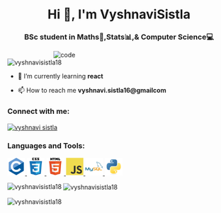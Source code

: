 <h1 align="center">Hi 👋, I'm VyshnaviSistla</h1>
<h3 align="center">BSc student in Maths🔢,Stats📊,& Computer Science💻</h3>
<img align="right" alt="code" width="400" src="https://physicsgurukul.files.wordpress.com/2019/02/character-1.gif">
<p align="left"> <img src="https://komarev.com/ghpvc/?username=vyshnavisistla18&label=Profile%20views&color=0e75b6&style=flat" alt="vyshnavisistla18" /> </p>

- 🌱 I’m currently learning **react**

- 📫 How to reach me **vyshnavi.sistla16@gmailcom**

<h3 align="left">Connect with me:</h3>
<p align="left">
<a href="https://linkedin.com/in/vyshnavi sistla" target="blank"><img align="center" src="https://raw.githubusercontent.com/rahuldkjain/github-profile-readme-generator/master/src/images/icons/Social/linked-in-alt.svg" alt="vyshnavi sistla" height="30" width="40" /></a>
</p>

<h3 align="left">Languages and Tools:</h3>
<p align="left"> <a href="https://www.cprogramming.com/" target="_blank" rel="noreferrer"> <img src="https://raw.githubusercontent.com/devicons/devicon/master/icons/c/c-original.svg" alt="c" width="40" height="40"/> </a> <a href="https://www.w3schools.com/css/" target="_blank" rel="noreferrer"> <img src="https://raw.githubusercontent.com/devicons/devicon/master/icons/css3/css3-original-wordmark.svg" alt="css3" width="40" height="40"/> </a> <a href="https://www.w3.org/html/" target="_blank" rel="noreferrer"> <img src="https://raw.githubusercontent.com/devicons/devicon/master/icons/html5/html5-original-wordmark.svg" alt="html5" width="40" height="40"/> </a> <a href="https://developer.mozilla.org/en-US/docs/Web/JavaScript" target="_blank" rel="noreferrer"> <img src="https://raw.githubusercontent.com/devicons/devicon/master/icons/javascript/javascript-original.svg" alt="javascript" width="40" height="40"/> </a> <a href="https://www.mysql.com/" target="_blank" rel="noreferrer"> <img src="https://raw.githubusercontent.com/devicons/devicon/master/icons/mysql/mysql-original-wordmark.svg" alt="mysql" width="40" height="40"/> </a> <a href="https://www.python.org" target="_blank" rel="noreferrer"> <img src="https://raw.githubusercontent.com/devicons/devicon/master/icons/python/python-original.svg" alt="python" width="40" height="40"/> </a> </p>

<p><img align="left" src="https://github-readme-stats.vercel.app/api/top-langs?username=vyshnavisistla18&show_icons=true&locale=en&layout=compact" alt="vyshnavisistla18" /></p>

<p>&nbsp;<img align="center" src="https://github-readme-stats.vercel.app/api?username=vyshnavisistla18&show_icons=true&locale=en" alt="vyshnavisistla18" /></p>

<p><img align="center" src="https://github-readme-streak-stats.herokuapp.com/?user=vyshnavisistla18&" alt="vyshnavisistla18" /></p>
